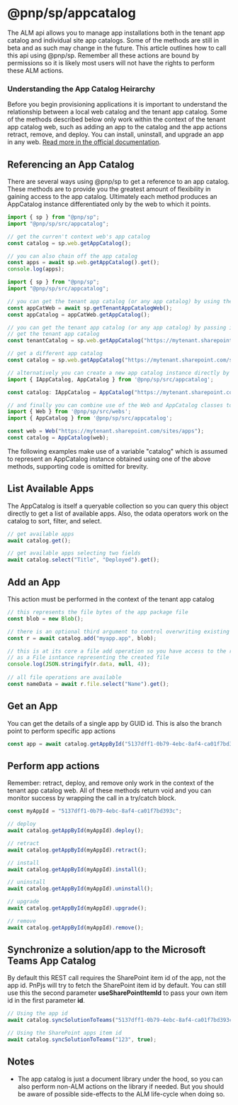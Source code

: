 # @pnp/sp/appcatalog

The ALM api allows you to manage app installations both in the tenant app catalog and individual site app catalogs. Some of the methods are still in beta and as such may change in the future. This article outlines how to call this api using @pnp/sp. Remember all these actions are bound by permissions so it is likely most users will not have the rights to perform these ALM actions.

### Understanding the App Catalog Heirarchy

Before you begin provisioning applications it is important to understand the relationship between a local web catalog and the tenant app catalog. Some of the methods described below only work within the context of the tenant app catalog web, such as adding an app to the catalog and the app actions retract, remove, and deploy. You can install, uninstall, and upgrade an app in any web. [Read more in the official documentation](https://docs.microsoft.com/en-us/sharepoint/dev/apis/alm-api-for-spfx-add-ins).

## Referencing an App Catalog

There are several ways using @pnp/sp to get a reference to an app catalog. These methods are to provide you the greatest amount of flexibility in gaining access to the app catalog. Ultimately each method produces an AppCatalog instance differentiated only by the web to which it points.

```TypeScript
import { sp } from "@pnp/sp";
import "@pnp/sp/src/appcatalog";

// get the curren't context web's app catalog
const catalog = sp.web.getAppCatalog();

// you can also chain off the app catalog
const apps = await sp.web.getAppCatalog().get();
console.log(apps);
```

```TypeScript
import { sp } from "@pnp/sp";
import "@pnp/sp/src/appcatalog";

// you can get the tenant app catalog (or any app catalog) by using the getTenantAppCatalogWeb method
const appCatWeb = await sp.getTenantAppCatalogWeb();
const appCatalog = appCatWeb.getAppCatalog();

// you can get the tenant app catalog (or any app catalog) by passing in a url
// get the tenant app catalog
const tenantCatalog = sp.web.getAppCatalog("https://mytenant.sharepoint.com/sites/appcatalog");

// get a different app catalog
const catalog = sp.web.getAppCatalog("https://mytenant.sharepoint.com/sites/anothersite");
```

```TypeScript
// alternatively you can create a new app catalog instance directly by importing the AppCatalog class
import { IAppCatalog, AppCatalog } from '@pnp/sp/src/appcatalog';

const catalog: IAppCatalog = AppCatalog("https://mytenant.sharepoint.com/sites/apps");
```

```TypeScript
// and finally you can combine use of the Web and AppCatalog classes to create an AppCatalog instance from an existing Web
import { Web } from '@pnp/sp/src/webs';
import { AppCatalog } from '@pnp/sp/src/appcatalog';

const web = Web("https://mytenant.sharepoint.com/sites/apps");
const catalog = AppCatalog(web);
```

The following examples make use of a variable "catalog" which is assumed to represent an AppCatalog instance obtained using one of the above methods, supporting code is omitted for brevity.

## List Available Apps

The AppCatalog is itself a queryable collection so you can query this object directly to get a list of available apps. Also, the odata operators work on the catalog to sort, filter, and select.

```TypeScript
// get available apps
await catalog.get();

// get available apps selecting two fields
await catalog.select("Title", "Deployed").get();
```

## Add an App

This action must be performed in the context of the tenant app catalog

```TypeScript
// this represents the file bytes of the app package file
const blob = new Blob();

// there is an optional third argument to control overwriting existing files
const r = await catalog.add("myapp.app", blob);

// this is at its core a file add operation so you have access to the response data as well
// as a File isntance representing the created file
console.log(JSON.stringify(r.data, null, 4));
    
// all file operations are available
const nameData = await r.file.select("Name").get();
```

## Get an App

You can get the details of a single app by GUID id. This is also the branch point to perform specific app actions

```TypeScript
const app = await catalog.getAppById("5137dff1-0b79-4ebc-8af4-ca01f7bd393c").get();
```

## Perform app actions

Remember: retract, deploy, and remove only work in the context of the tenant app catalog web. All of these methods return void and you can monitor success by wrapping the call in a try/catch block.

```TypeScript
const myAppId = "5137dff1-0b79-4ebc-8af4-ca01f7bd393c";

// deploy
await catalog.getAppById(myAppId).deploy();

// retract
await catalog.getAppById(myAppId).retract();

// install
await catalog.getAppById(myAppId).install();

// uninstall
await catalog.getAppById(myAppId).uninstall();

// upgrade
await catalog.getAppById(myAppId).upgrade();

// remove
await catalog.getAppById(myAppId).remove();

```

## Synchronize a solution/app to the Microsoft Teams App Catalog

By default this REST call requires the SharePoint item id of the app, not the app id. PnPjs will try to fetch the SharePoint item id by default. You can still use this the second parameter __useSharePointItemId__ to pass your own item id in the first parameter __id__.

```TypeScript
// Using the app id
await catalog.syncSolutionToTeams("5137dff1-0b79-4ebc-8af4-ca01f7bd393c");

// Using the SharePoint apps item id
await catalog.syncSolutionToTeams("123", true);
```

## Notes

* The app catalog is just a document library under the hood, so you can also perform non-ALM actions on the library if needed. But you should be aware of possible side-effects to the ALM life-cycle when doing so.
